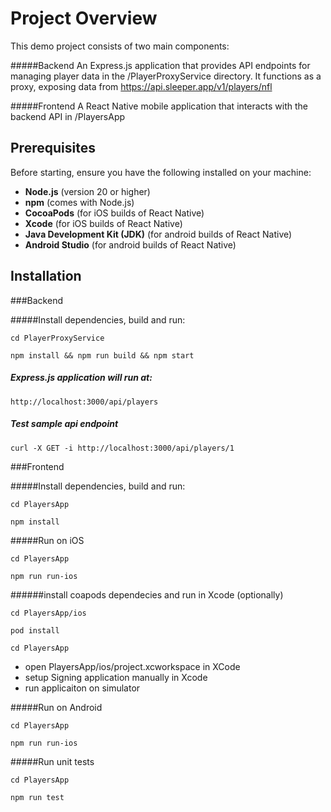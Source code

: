# Project Overview

This demo project consists of two main components:

#####Backend
An Express.js application that provides API endpoints for managing player data in the /PlayerProxyService directory. It functions as a proxy, exposing data from https://api.sleeper.app/v1/players/nfl

#####Frontend
A React Native mobile application that interacts with the backend API in /PlayersApp

## Prerequisites

Before starting, ensure you have the following installed on your machine:

* **Node.js** (version 20 or higher)
* **npm** (comes with Node.js)
* **CocoaPods** (for iOS builds of React Native)
* **Xcode** (for iOS builds of React Native)
* **Java Development Kit (JDK)** (for android builds of React Native)
* **Android Studio** (for android builds of React Native)

## Installation

###Backend

#####Install dependencies, build and run:

`cd PlayerProxyService`

`npm install && npm run build && npm start`

##### Express.js application will run at:

`http://localhost:3000/api/players`

##### Test sample api endpoint

`curl -X GET -i http://localhost:3000/api/players/1`

###Frontend

#####Install dependencies, build and run:

`cd PlayersApp`

`npm install`

#####Run on iOS

`cd PlayersApp`

`npm run run-ios`

######install coapods dependecies and run in Xcode (optionally)

`cd PlayersApp/ios`

`pod install`

`cd PlayersApp`

* open PlayersApp/ios/project.xcworkspace in XCode
* setup Signing application manually in Xcode 
* run applicaiton on simulator

#####Run on Android

`cd PlayersApp`

`npm run run-ios`

#####Run unit tests

`cd PlayersApp`

`npm run test`
